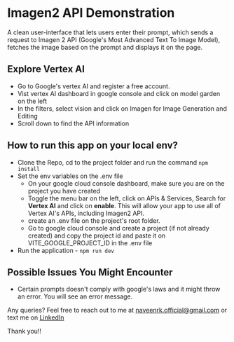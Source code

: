 # Imagen2 API Demonstration

A clean user-interface that lets users enter their prompt, which sends a request to Imagen 2 API (Google's Most Advanced Text To Image Model), fetches the image based on the prompt and displays it on the page.

## Explore Vertex AI

- Go to Google's vertex AI and register a free account.
- Vist vertex AI dashboard in google console and click on model garden on the left
- In the filters, select vision and click on Imagen for Image Generation and Editing
- Scroll down to find the API information

## How to run this app on your local env?

- Clone the Repo, cd to the project folder and run the command ```npm install```
- Set the env variables on the .env file
    - On your google cloud console dashboard, make sure you are on the project you have created
    - Toggle the menu bar on the left, click on APIs & Services, Search for <strong>Vertex AI</strong> and click on <strong>enable</strong>. This will allow your app to use all of Vertex AI's APIs, including Imagen2 API.
    - create an .env file on the project's root folder.
    - Go to google cloud console and create a project (if not already created) and copy the project id and paste it on VITE_GOOGLE_PROJECT_ID in the .env file
- Run the application - ```npm run dev```

## Possible Issues You Might Encounter

- Certain prompts doesn't comply with google's laws and it might throw an error. You will see an error message.

Any queries? Feel free to reach out to me at naveenrk.official@gmail.com or text me on [LinkedIn](https://linkedin.com/in/naveen-rk)

Thank you!!